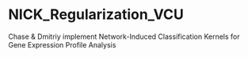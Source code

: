 # NICK_Regularization_VCU
Chase &amp; Dmitriy implement Network-Induced Classification Kernels for Gene Expression Profile Analysis
